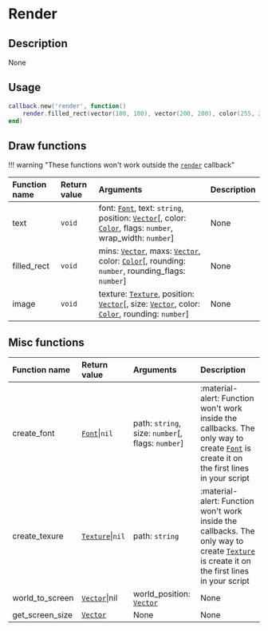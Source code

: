 # Render

## Description
None

## Usage

```lua
callback.new('render', function()
    render.filled_rect(vector(100, 100), vector(200, 200), color(255, 255, 255))
end)
```

## Draw functions

!!! warning "These functions won't work outside the [`render`](/events#render) callback"

|Function name|Return value|Arguments|Description|
|:-|:-|:-|:-|
|text|`void`|font: [`Font`](/types/font), text: `string`, position: [`Vector`](/types/vector)[, color: [`Color`](/types/color), flags: `number`, wrap_width: `number`]|None|
|filled_rect|`void`|mins: [`Vector`](/types/vector), maxs: [`Vector`](/types/vector), color: [`Color`](/types/color)[, rounding: `number`, rounding_flags: `number`]|None|
|image|`void`|texture: [`Texture`](/types/texture), position: [`Vector`](/types/vector)[, size: [`Vector`](/types/vector), color: [`Color`](/types/color), rounding: `number`]|None|

## Misc functions

|Function name|Return value|Arguments|Description|
|:-|:-|:-|:-|
|create_font|[`Font`](/types/font)\|`nil`|path: `string`, size: `number`[, flags: `number`]|:material-alert: Function won't work inside the callbacks. The only way to create [`Font`](/types/font) is create it on the first lines in your script|
|create_texure|[`Texture`](/types/texture)\|`nil`|path: `string`|:material-alert: Function won't work inside the callbacks. The only way to create [`Texture`](/types/texture) is create it on the first lines in your script|
|world_to_screen|[`Vector`](/types/vector)\|nil|world_position: [`Vector`](/types/vector)|None|
|get_screen_size|[`Vector`](/types/vector)|None|None|